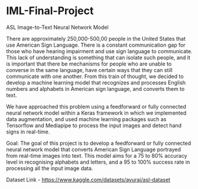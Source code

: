 # IML-Final-Project
ASL Image-to-Text Neural Network Model

There are approximately 250,000-500,00 people in the United States that use American Sign Language. There is a constant communication gap for those who have hearing impairment and use sign language to communicate. This lack of understanding is something that can isolate such people, and it is important that there be mechanisms for people who are unable to converse in the same language, have certain ways that they can still communicate with one another. From this train of thought, we decided to develop a machine learning model that recognizes and processes English numbers and alphabets in American sign language, and converts them to text. 

We have approached this problem using a feedforward or fully connected neural network model within a Keras framework in which we implemented data augmentation, and used machine learning packages such as Tensorflow and Mediapipe to process the input images and detect hand signs in real-time. 

Goal:
The goal of this project is to develop a feedforward or fully connected neural network model that converts American Sign Language portrayed from real-time images into text. This model aims for a 75 to 80% accuracy level in recognising alphabets and letters, and a 95 to 100% success rate in processing all the input image data.

Dataset Link - https://www.kaggle.com/datasets/ayuraj/asl-dataset
